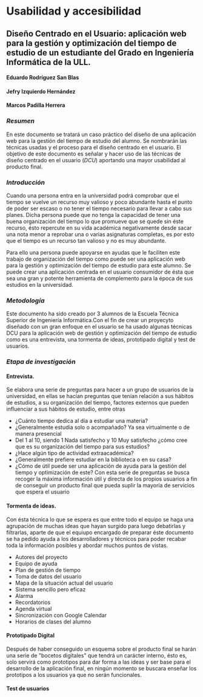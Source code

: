 # Usabilidad y accesibilidad
## Diseño Centrado en el Usuario: aplicación web para la gestión y optimización del tiempo de estudio de un estudiante del Grado en Ingeniería Informática de la ULL.

#### Eduardo Rodríguez San Blas
#### Jefry Izquierdo Hernández
#### Marcos Padilla Herrera

### *Resumen*
En este documento se tratará un caso práctico del diseño de una aplicación web para la gestión del tiempo de estudio del alumno. Se nombrarán las técnicas usadas y el proceso para el diseño centrado en el usuario. El objetivo de este documento es señalar y hacer uso de las técnicas de diseño centrado en el usuario (_DCU_) aportando una mayor usabilidad al producto final.

### *Introducción*
Cuando una persona entra en la universidad podrá comprobar que el tiempo se vuelve un recurso muy valioso y poco abundante hasta el punto de poder ser escaso o no tener el tiempo necesario para llevar a cabo sus planes. Dicha persona puede que no tenga la capacidad de tener una buena organización del tiempo lo que promueve que se quede sin éste recurso, ésto repercute en su vida académica negativamente desde sacar una nota menor a reprobar una o varias asignaturas completas, es por esto que el tiempo es un recurso tan valioso y no es muy abundante.

Para ello una persona puede apoyarse en ayudas que le faciliten este trabajo de organización del tiempo como puede ser una aplicación web para la gestión y optimización del tiempo de estudio para este alumno. Se puede crear una aplicación centrada en el usuario consumidor de ésta que sea una gran y potente herramienta de complemento para la época de sus estudios en la universidad.

### *Metodología*
Este documento ha sido creado por 3 alumnos de la Escuela Técnica Superior de Ingeniería Informática.Con el fin de crear un proyecyto diseñado con un gran enfoque en el usuario se ha usado algunas técnicas DCU para la aplicación web de gestión y optimización del tiempo de estudio como es una entrevista, una tormenta de ideas, prototipado digital y test de usuarios.

### *Etapa de investigación*

#### Entrevista. 
Se elabora una serie de preguntas para hacer a un grupo de usuarios de la universidad, en ellas se hacían preguntas que tenían relación a sus hábitos de estudios, a su organización del tiempo, factores externos que pueden influenciar a sus hábitos de estudio, entre otras
- ¿Cuánto tiempo dedica al día a estudiar una materia?
- ¿Generalmente estudia solo o acompañado? Ya sea virtualmente o de  manera presencial
- Del 1 al 10, siendo 1 Nada satisfecho y 10 Muy satisfecho ¿cómo cree que es su organización del tiempo para sus estudios?
- ¿Hace algún tipo de actividad extraacadémica?
- ¿Generalmente prefiere estudiar en la biblioteca o en su casa?
- ¿Cómo de útil puede ser una aplicación de ayuda para la gestión del tiempo y optimización de este?
Con esta serie de preguntas se busca recoger la máxima información útil y directa de los propios usuarios a fin de conseguir un producto final que pueda suplir la mayoría de servicios que espera el usuario

#### Tormenta de ideas.
Con ésta técnica lo que se espera es que entre todo el equipo se haga una agrupación de muchas ideas que hayan surgido para luego debatirlas y filtrarlas, aparte de que el equiupo encargado de preparar éste documento se ha pedido ayuda a los desarrolladores y técnicos para poder recabar toda la información posibles y abordar muchos puntos de vistas.
- Autores del proyecto
- Equipo de ayuda
- Plan de gestión de tiempo
- Toma de datos del usuario
- Mapa de la situación actual del usuario
- Sistema sencillo pero eficaz
- Alarma
- Recordatorios
- Agenda virtual
- Sincronización con Google Calendar
- Horarios de clases del alumno

#### Prototipado Digital
Después de haber conseguido un esquema sobre el producto final se harán una serie de "bocetos digitales" que tendrá un carácter interno, ésto es, solo servirá como prototipos para dar forma a las ideas y ser base para el desarrollo de la aplicación final, en ningún momento se buscara enseñar los prototipos a los usuarios ya que no serán funcionales.

#### Test de usuarios



